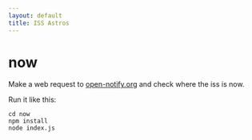 ```yaml
---
layout: default
title: ISS Astros
---
```

now
======

Make a web request to [open-notify.org](http://open-notify.org/) and check where the iss is now.

Run it like this:

    cd now
    npm install
    node index.js